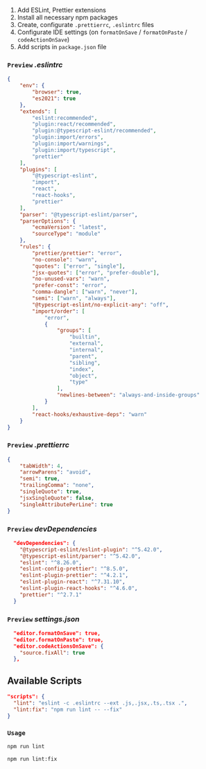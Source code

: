 
1) Add ESLint, Prettier extensions
2) Install all necessary npm packages
3) Create, configurate `.prettierrc`, `.eslintrc` files
4) Configurate IDE settings (on `formatOnSave` / `formatOnPaste` / `codeActionOnSave`)
5) Add scripts in `package.json` file


### `Preview` _.eslintrc_

```json
{
    "env": {
        "browser": true,
        "es2021": true
    },
    "extends": [
        "eslint:recommended",
        "plugin:react/recommended",
        "plugin:@typescript-eslint/recommended",
        "plugin:import/errors",
        "plugin:import/warnings",
        "plugin:import/typescript",
        "prettier"
    ],
    "plugins": [
        "@typescript-eslint",
        "import",
        "react",
        "react-hooks",
        "prettier"
    ],
    "parser": "@typescript-eslint/parser",
    "parserOptions": {
        "ecmaVersion": "latest",
        "sourceType": "module"
    },
    "rules": {
        "prettier/prettier": "error",
        "no-console": "warn",
        "quotes": ["error", "single"],
        "jsx-quotes": ["error", "prefer-double"],
        "no-unused-vars": "warn",
        "prefer-const": "error",
        "comma-dangle": ["warn", "never"],
        "semi": ["warn", "always"],
        "@typescript-eslint/no-explicit-any": "off",
        "import/order": [
            "error",
            {
                "groups": [
                    "builtin",
                    "external",
                    "internal",
                    "parent",
                    "sibling",
                    "index",
                    "object",
                    "type"
                ],
                "newlines-between": "always-and-inside-groups"
            }
        ],
        "react-hooks/exhaustive-deps": "warn"
    }
}


```

### `Preview` _.prettierrc_

```json
{
    "tabWidth": 4,
    "arrowParens": "avoid",
    "semi": true,
    "trailingComma": "none",
    "singleQuote": true,
    "jsxSingleQuote": false,
    "singleAttributePerLine": true
}
```

### `Preview` _devDependencies_
``` json
  "devDependencies": {
    "@typescript-eslint/eslint-plugin": "^5.42.0",
    "@typescript-eslint/parser": "^5.42.0",
    "eslint": "^8.26.0",
    "eslint-config-prettier": "^8.5.0",
    "eslint-plugin-prettier": "^4.2.1",
    "eslint-plugin-react": "^7.31.10",
    "eslint-plugin-react-hooks": "^4.6.0",
    "prettier": "^2.7.1"
  }
```

### `Preview` _settings.json_
``` json
  "editor.formatOnSave": true,
  "editor.formatOnPaste": true,
  "editor.codeActionsOnSave": {
    "source.fixAll": true
  },
```
## Available Scripts

```json
"scripts": {
  "lint": "eslint -c .eslintrc --ext .js,.jsx,.ts,.tsx .",
  "lint:fix": "npm run lint -- --fix"
}
```

### `Usage`

```sh
npm run lint
```
```sh
npm run lint:fix
```


